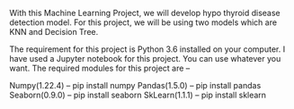 With this Machine Learning Project, we will develop hypo thyroid disease detection model. For this project, we will be using two models which are KNN and Decision Tree.

The requirement for this project is Python 3.6 installed on your computer. I have used a Jupyter notebook for this project. You can use whatever you want.
The required modules for this project are –

Numpy(1.22.4) – pip install numpy
Pandas(1.5.0) – pip install pandas
Seaborn(0.9.0) – pip install seaborn
SkLearn(1.1.1) – pip install sklearn
